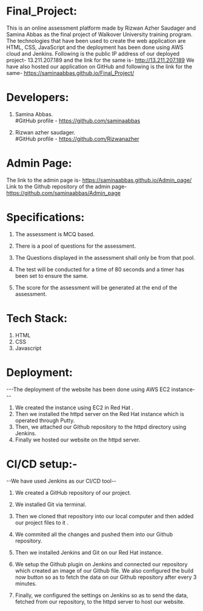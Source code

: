 

# Final_Project:
This is an online assessment platform made by Rizwan Azher Saudager and Samina Abbas as the final project of Walkover University training program. The technologies that have been used to create the web application are HTML, CSS, JavaScript and the deployment has been done using AWS cloud and Jenkins.
Following is the public IP address of our deployed project- 13.211.207.189 and the link for the same is- http://13.211.207.189
We have also hosted our application on GitHub and following is the link for the same- https://saminaabbas.github.io/Final_Project/
# Developers:
  1. Samina Abbas.<br> 
     #GitHub profile - https://github.com/saminaabbas

  2. Rizwan azher saudager.<br>
     #GitHub profile - https://github.com/Rizwanazher
     
# Admin Page:
The link to the admin page is- https://saminaabbas.github.io/Admin_page/ <br>
Link to the Github repository of the admin page- https://github.com/saminaabbas/Admin_page

# Specifications:
1. The assessment is MCQ based.

2. There is a pool of questions for the assessment.

3. The Questions displayed in the assessment shall only be from that pool.
 
4. The test will be conducted for a time of 80 seconds and a timer has been set to ensure the same.

5. The score for the assessment will be generated at the end of the assessment.


# Tech Stack:
1. HTML
2. CSS
3. Javascript


# Deployment:
 ---The deployment of the website has been done using AWS EC2 instance---
 1. We created the instance using EC2 in Red Hat .
 2. Then we installed the httpd server on the Red Hat instance which is operated through Putty.
 3. Then, we attached our Github repository to the httpd directory using Jenkins.
 4. Finally we hosted our website on the httpd server. 

# CI/CD setup:-
--We have used Jenkins as our CI/CD tool--
1. We created a GitHub repository of our project.

2. We installed Git via terminal.

3. Then we cloned that repository into our local computer and then added our project files to it . 

4. We commited all the changes and pushed them into our Github repository.

6. Then we installed Jenkins and Git on our Red Hat instance.


7. We setup the Github plugin on Jenkins and connected our repository which created an image of our Github file. 
   We also configured the build now button so as to fetch the data on our Github repository after every 3 minutes.
 
8. Finally, we configured the settings on Jenkins so as to send the data, fetched from our repository, to the httpd server to host our website. 



